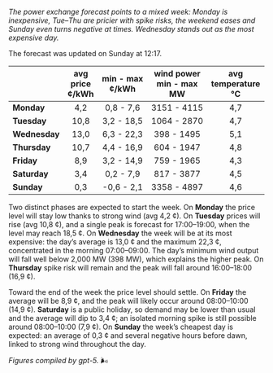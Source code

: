 *The power exchange forecast points to a mixed week: Monday is inexpensive, Tue–Thu are pricier with spike risks, the weekend eases and Sunday even turns negative at times. Wednesday stands out as the most expensive day.*

The forecast was updated on Sunday at 12:17.

|  | avg<br>price<br>¢/kWh | min - max<br>¢/kWh | wind power<br>min - max<br>MW | avg<br>temperature<br>°C |
|:-------------|:----------------:|:----------------:|:-------------:|:-------------:|
| **Monday** | 4,2 | 0,8 - 7,6 | 3151 - 4115 | 4,7 |
| **Tuesday** | 10,8 | 3,2 - 18,5 | 1064 - 2870 | 4,7 |
| **Wednesday** | 13,0 | 6,3 - 22,3 | 398 - 1495 | 5,1 |
| **Thursday** | 10,7 | 4,4 - 16,9 | 604 - 1947 | 4,8 |
| **Friday** | 8,9 | 3,2 - 14,9 | 759 - 1965 | 4,3 |
| **Saturday** | 3,4 | 0,2 - 7,9 | 817 - 3877 | 4,5 |
| **Sunday** | 0,3 | -0,6 - 2,1 | 3358 - 4897 | 4,6 |

Two distinct phases are expected to start the week. On **Monday** the price level will stay low thanks to strong wind (avg 4,2 ¢). On **Tuesday** prices will rise (avg 10,8 ¢), and a single peak is forecast for 17:00–19:00, when the level may reach 18,5 ¢. On **Wednesday** the week will be at its most expensive: the day’s average is 13,0 ¢ and the maximum 22,3 ¢, concentrated in the morning 07:00–09:00. The day’s minimum wind output will fall well below 2,000 MW (398 MW), which explains the higher peak. On **Thursday** spike risk will remain and the peak will fall around 16:00–18:00 (16,9 ¢).

Toward the end of the week the price level should settle. On **Friday** the average will be 8,9 ¢, and the peak will likely occur around 08:00–10:00 (14,9 ¢). **Saturday** is a public holiday, so demand may be lower than usual and the average will dip to 3,4 ¢; an isolated morning spike is still possible around 08:00–10:00 (7,9 ¢). On **Sunday** the week’s cheapest day is expected: an average of 0,3 ¢ and several negative hours before dawn, linked to strong wind throughout the day.

*Figures compiled by gpt-5.* 🌬️
